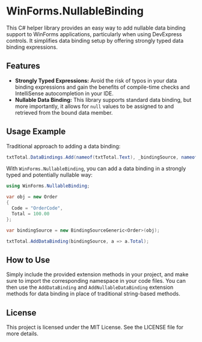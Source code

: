 # WinForms.NullableBinding

This C# helper library provides an easy way to add nullable data binding support to WinForms applications, particularly when using DevExpress controls. It simplifies data binding setup by offering strongly typed data binding expressions.

## Features

- **Strongly Typed Expressions:** Avoid the risk of typos in your data binding expressions and gain the benefits of compile-time checks and IntelliSense autocompletion in your IDE.
- **Nullable Data Binding:** This library supports standard data binding, but more importantly, it allows for `null` values to be assigned to and retrieved from the bound data member.

## Usage Example

Traditional approach to adding a data binding:

```csharp
txtTotal.DataBindings.Add(nameof(txtTotal.Text), _bindingSource, nameof(_transaction.Total), true, DataSourceUpdateMode.OnPropertyChanged);
```

With `WinForms.NullableBinding`, you can add a data binding in a strongly typed and potentially nullable way:

```csharp
using WinForms.NullableBinding;

var obj = new Order
{
  Code = "OrderCode",
  Total = 100.00
};

var bindingSource = new BindingSourceGeneric<Order>(obj);

txtTotal.AddDataBinding(bindingSource, a => a.Total);
```

## How to Use

Simply include the provided extension methods in your project, and make sure to import the corresponding namespace in your code files. You can then use the `AddDataBinding` and `AddNullableDataBinding` extension methods for data binding in place of traditional string-based methods.

## License

This project is licensed under the MIT License. See the LICENSE file for more details.
